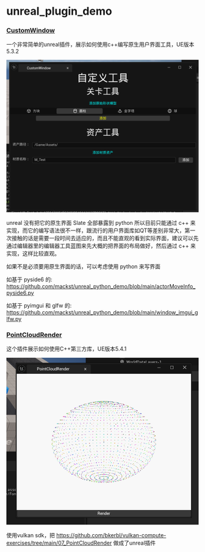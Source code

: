 # unreal_plugin_demo

### [CustomWindow](CustomWindow)
 一个非常简单的unreal插件，展示如何使用c++编写原生用户界面工具，UE版本5.3.2

![demo](preview.png)

unreal 没有把它的原生界面 Slate 全部暴露到 python 所以目前只能通过 c++ 来实现，而它的编写语法很不一样，跟流行的用户界面库如QT等差别非常大，第一次接触的话是需要一段时间去适应的，而且不能直观的看到实际界面，建议可以先通过编辑器里的编辑器工具蓝图来先大概的把界面的布局做好，然后通过 c++ 来实现，这样比较直观。

如果不是必须要用原生界面的话，可以考虑使用 python 来写界面

如基于 pyside6 的: 
https://github.com/mackst/unreal_python_demo/blob/main/actorMoveInfo_pyside6.py

如基于 pyimgui 和 glfw 的: 
https://github.com/mackst/unreal_python_demo/blob/main/window_imgui_glfw.py

### [PointCloudRender](PointCloudRender)
这个插件展示如何使用C++第三方库，UE版本5.4.1

![preview](PointCloudRender.png)

使用vulkan sdk，把
https://github.com/bkerbl/vulkan-compute-exercises/tree/main/07_PointCloudRender 做成了unreal插件
